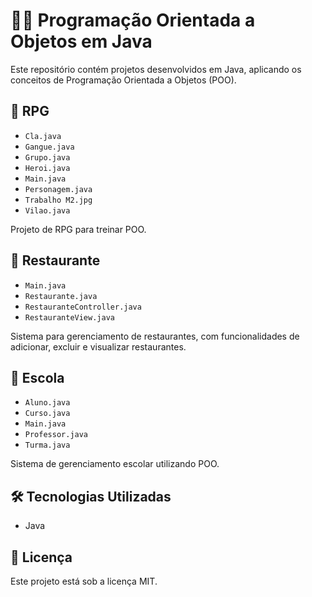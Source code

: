 # 🧑‍🏫 Programação Orientada a Objetos em Java

Este repositório contém projetos desenvolvidos em Java, aplicando os conceitos de Programação Orientada a Objetos (POO).

## 📁 RPG

- `Cla.java`
- `Gangue.java`
- `Grupo.java`
- `Heroi.java`
- `Main.java`
- `Personagem.java`
- `Trabalho M2.jpg`
- `Vilao.java`

Projeto de RPG para treinar POO.

## 📁 Restaurante

- `Main.java`
- `Restaurante.java`
- `RestauranteController.java`
- `RestauranteView.java`

Sistema para gerenciamento de restaurantes, com funcionalidades de adicionar, excluir e visualizar restaurantes.

## 📁 Escola

- `Aluno.java`
- `Curso.java`
- `Main.java`
- `Professor.java`
- `Turma.java`

Sistema de gerenciamento escolar utilizando POO.

## 🛠️ Tecnologias Utilizadas

- Java

## 📄 Licença

Este projeto está sob a licença MIT.
